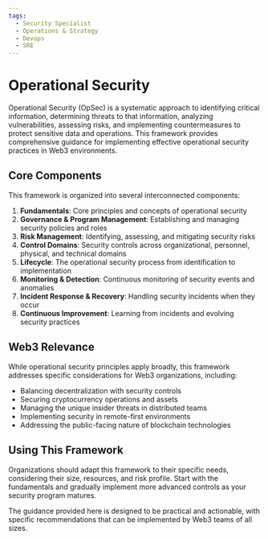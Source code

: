 ```yaml
---
tags:
  - Security Specialist
  - Operations & Strategy
  - Devops
  - SRE
---
```


# Operational Security

Operational Security (OpSec) is a systematic approach to identifying critical information, determining threats to that information, analyzing vulnerabilities, assessing risks, and implementing countermeasures to protect sensitive data and operations. This framework provides comprehensive guidance for implementing effective operational security practices in Web3 environments.

## Core Components

This framework is organized into several interconnected components:

1. **Fundamentals**: Core principles and concepts of operational security
2. **Governance & Program Management**: Establishing and managing security policies and roles
3. **Risk Management**: Identifying, assessing, and mitigating security risks
4. **Control Domains**: Security controls across organizational, personnel, physical, and technical domains
5. **Lifecycle**: The operational security process from identification to implementation
6. **Monitoring & Detection**: Continuous monitoring of security events and anomalies
7. **Incident Response & Recovery**: Handling security incidents when they occur
8. **Continuous Improvement**: Learning from incidents and evolving security practices

## Web3 Relevance

While operational security principles apply broadly, this framework addresses specific considerations for Web3 organizations, including:

- Balancing decentralization with security controls
- Securing cryptocurrency operations and assets
- Managing the unique insider threats in distributed teams
- Implementing security in remote-first environments
- Addressing the public-facing nature of blockchain technologies

## Using This Framework

Organizations should adapt this framework to their specific needs, considering their size, resources, and risk profile. Start with the fundamentals and gradually implement more advanced controls as your security program matures.

The guidance provided here is designed to be practical and actionable, with specific recommendations that can be implemented by Web3 teams of all sizes. 